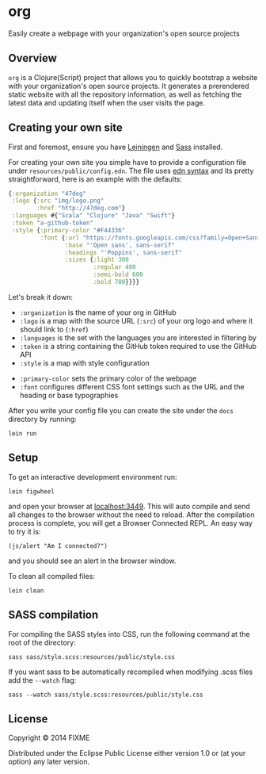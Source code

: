 # org

Easily create a webpage with your organization's open source projects

## Overview

`org` is a Clojure(Script) project that allows you to quickly bootstrap a website with your organization's open source projects.
It generates a prerendered static website with all the repository information, as well as fetching the latest data and updating
itself when the user visits the page.

## Creating your own site

First and foremost, ensure you have [Leiningen](http://leiningen.org) and [Sass](http://sass-lang.com) installed.

For creating your own site you simple have to provide a configuration file under `resources/public/config.edn`. The file uses [edn syntax](https://github.com/edn-format/edn) and its pretty straightforward, here is an example with the defaults:

```clojure
{:organization "47deg"
 :logo {:src "img/logo.png"
        :href "http://47deg.com"}
 :languages #{"Scala" "Clojure" "Java" "Swift"}
 :token "a-github-token"
 :style {:primary-color "#F44336"
         :font {:url "https://fonts.googleapis.com/css?family=Open+Sans:300,400,600,700|Poppins:300,400"
                :base "'Open sans', sans-serif"
                :headings "'Poppins', sans-serif"
                :sizes {:light 300
                        :regular 400
                        :semi-bold 600
                        :bold 700}}}}
```

Let's break it down:

- `:organization` is the name of your org in GitHub
- `:logo` is a map with the source URL (`:src`) of your org logo and where it should link to (`:href`)
- `:languages` is the set with the languages you are interested in filtering by
- `:token` is a string containing the GitHub token required to use the GitHub API
- `:style` is a map with style configuration
 + `:primary-color` sets the primary color of the webpage
 + `:font` configures different CSS font settings such as the URL and the heading or base typographies

After you write your config file you can create the site under the `docs` directory by running:

    lein run

## Setup

To get an interactive development environment run:

    lein figwheel

and open your browser at [localhost:3449](http://localhost:3449/).
This will auto compile and send all changes to the browser without the
need to reload. After the compilation process is complete, you will
get a Browser Connected REPL. An easy way to try it is:

    (js/alert "Am I connected?")

and you should see an alert in the browser window.

To clean all compiled files:

    lein clean

## SASS compilation

For compiling the SASS styles into CSS, run the following command at the root of the directory:

    sass sass/style.scss:resources/public/style.css

If you want sass to be automatically recompiled when modifying .scss files add the `--watch` flag:

    sass --watch sass/style.scss:resources/public/style.css

## License

Copyright © 2014 FIXME

Distributed under the Eclipse Public License either version 1.0 or (at your option) any later version.
